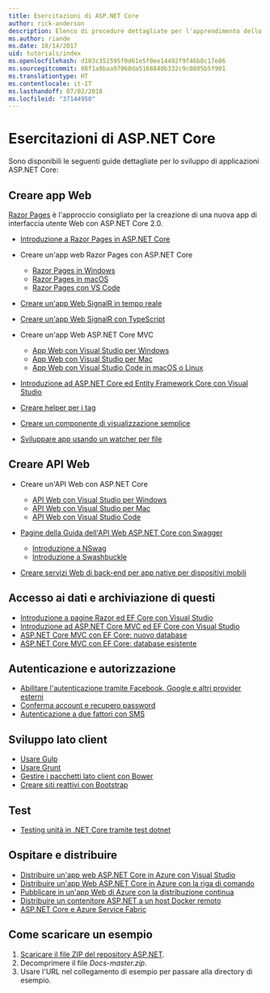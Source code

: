 ```yaml
---
title: Esercitazioni di ASP.NET Core
author: rick-anderson
description: Elenco di procedure dettagliate per l'apprendimento dello sviluppo di applicazioni ASP.NET Core.
ms.author: riande
ms.date: 10/14/2017
uid: tutorials/index
ms.openlocfilehash: d103c351595f0d61e5f0ee14492f9f46b8c17e86
ms.sourcegitcommit: 08f1a9baa97060da5168840b332c9c0805b5f901
ms.translationtype: HT
ms.contentlocale: it-IT
ms.lasthandoff: 07/02/2018
ms.locfileid: "37144950"
---
```

# <a name="aspnet-core-tutorials"></a>Esercitazioni di ASP.NET Core

Sono disponibili le seguenti guide dettagliate per lo sviluppo di applicazioni ASP.NET Core:

## <a name="build-web-apps"></a>Creare app Web

[Razor Pages](xref:razor-pages/index) è l'approccio consigliato per la creazione di una nuova app di interfaccia utente Web con ASP.NET Core 2.0.

* [Introduzione a Razor Pages in ASP.NET Core](xref:razor-pages/index)
* Creare un'app web Razor Pages con ASP.NET Core

   * [Razor Pages in Windows](xref:tutorials/razor-pages/index)
   * [Razor Pages in macOS](xref:tutorials/razor-pages-mac/index)
   * [Razor Pages con VS Code](xref:tutorials/razor-pages-vsc/index)  

* [Creare un'app Web SignalR in tempo reale](xref:tutorials/signalr)
* [Creare un'app Web SignalR con TypeScript](xref:tutorials/signalr-typescript-webpack)

* Creare un'app Web ASP.NET Core MVC

   * [App Web con Visual Studio per Windows](xref:tutorials/first-mvc-app/index)
   * [App Web con Visual Studio per Mac](xref:tutorials/first-mvc-app-mac/index)
   * [App Web con Visual Studio Code in macOS o Linux](xref:tutorials/first-mvc-app-xplat/index)

* [Introduzione ad ASP.NET Core ed Entity Framework Core con Visual Studio](xref:data/ef-mvc/index)
* [Creare helper per i tag](xref:mvc/views/tag-helpers/authoring)
* [Creare un componente di visualizzazione semplice](xref:mvc/views/view-components#walkthrough-creating-a-simple-view-component)
* [Sviluppare app usando un watcher per file](xref:tutorials/dotnet-watch)

## <a name="build-web-apis"></a>Creare API Web

* Creare un'API Web con ASP.NET Core

  * [API Web con Visual Studio per Windows](xref:tutorials/first-web-api)
  * [API Web con Visual Studio per Mac](xref:tutorials/first-web-api-mac)
  * [API Web con Visual Studio Code](xref:tutorials/web-api-vsc)

* [Pagine della Guida dell'API Web ASP.NET Core con Swagger](xref:tutorials/web-api-help-pages-using-swagger)
  * [Introduzione a NSwag](xref:tutorials/get-started-with-nswag)
  * [Introduzione a Swashbuckle](xref:tutorials/get-started-with-swashbuckle)

* [Creare servizi Web di back-end per app native per dispositivi mobili](xref:mobile/native-mobile-backend)

## <a name="data-access-and-storage"></a>Accesso ai dati e archiviazione di questi

* [Introduzione a pagine Razor ed EF Core con Visual Studio](xref:data/ef-rp/intro)
* [Introduzione ad ASP.NET Core MVC ed EF Core con Visual Studio](xref:data/ef-mvc/index)
* [ASP.NET Core MVC con EF Core: nuovo database](/ef/core/get-started/aspnetcore/new-db)
* [ASP.NET Core MVC con EF Core: database esistente](/ef/core/get-started/aspnetcore/existing-db)

## <a name="authentication-and-authorization"></a>Autenticazione e autorizzazione

* [Abilitare l'autenticazione tramite Facebook, Google e altri provider esterni](xref:security/authentication/social/index)
* [Conferma account e recupero password](xref:security/authentication/accconfirm)
* [Autenticazione a due fattori con SMS](xref:security/authentication/2fa)

## <a name="client-side-development"></a>Sviluppo lato client

* [Usare Gulp](xref:client-side/using-gulp)
* [Usare Grunt](xref:client-side/using-grunt)
* [Gestire i pacchetti lato client con Bower](xref:client-side/bower)
* [Creare siti reattivi con Bootstrap](xref:client-side/bootstrap)

## <a name="test"></a>Test

* [Testing unità in .NET Core tramite test dotnet](/dotnet/articles/core/testing/unit-testing-with-dotnet-test)

## <a name="host-and-deploy"></a>Ospitare e distribuire

* [Distribuire un'app web ASP.NET Core in Azure con Visual Studio](xref:tutorials/publish-to-azure-webapp-using-vs)
* [Distribuire un'app Web ASP.NET Core in Azure con la riga di comando](xref:tutorials/publish-to-azure-webapp-using-cli)
* [Pubblicare in un'app Web di Azure con la distribuzione continua](xref:host-and-deploy/azure-apps/azure-continuous-deployment)
* [Distribuire un contenitore ASP.NET a un host Docker remoto](/azure/vs-azure-tools-docker-hosting-web-apps-in-docker)
* [ASP.NET Core e Azure Service Fabric](/azure/service-fabric/service-fabric-add-a-web-frontend)

<a name="download"></a>
## <a name="how-to-download-a-sample"></a>Come scaricare un esempio

1. [Scaricare il file ZIP del repository ASP.NET](https://codeload.github.com/aspnet/Docs/zip/master).
1. Decomprimere il file *Docs-master.zip*.
1. Usare l'URL nel collegamento di esempio per passare alla directory di esempio.
